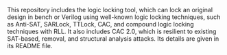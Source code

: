This repository includes the logic locking tool, which can lock an original design in bench or Verilog using well-known logic locking techniques, such as Anti-SAT, SARLock, TTLock, CAC, and compound logic locking techniques with RLL. It also includes CAC 2.0, which is resilient to existing SAT-based, removal, and structural analysis attacks. Its details are given in its README file. 

